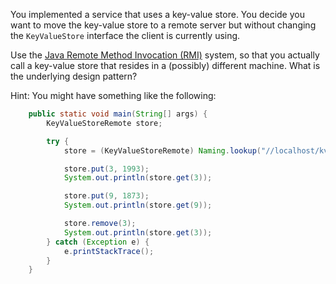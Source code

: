 You implemented a service that uses a key-value store.
You decide you want to move the key-value store to a remote server but without changing the `KeyValueStore` interface
the client is currently using. 

Use the [Java Remote Method Invocation (RMI)](https://docs.oracle.com/javase/tutorial/rmi/index.html) system,
so that you actually call a key-value store that resides in a (possibly) different machine. What is
the underlying design pattern?

Hint: You might have something like the following:

```Java
    public static void main(String[] args) {
        KeyValueStoreRemote store;

        try {
            store = (KeyValueStoreRemote) Naming.lookup("//localhost/kvstore");

            store.put(3, 1993);
            System.out.println(store.get(3));

            store.put(9, 1873);
            System.out.println(store.get(9));

            store.remove(3);
            System.out.println(store.get(3));
        } catch (Exception e) {
            e.printStackTrace();
        }
    }
```


